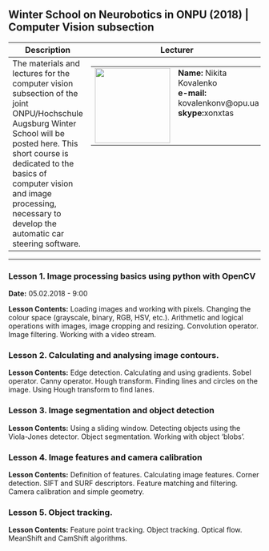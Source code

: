 ## Winter School on Neurobotics in ONPU (2018) | Computer Vision subsection
<table style="border:none; border-collapse:collapse;">
  <thead>
    <tr>
      <th>Description</th>
      <th>Lecturer</th>
    </tr>
  </thead>
  <tbody>
    <tr>
      <td style="vertical-align:top" width="55%">The materials and lectures for the computer vision subsection of the joint ONPU/Hochschule Augsburg Winter School will be posted here. This short course is dedicated to the basics of computer vision and image processing, necessary to develop the automatic car steering software.</td>
      <td style="vertical-align:top">       
        <table style="border:none; cellspacing=0; cellpadding=0; border-collapse: collapse;">
          <tr style="border:none">
            <td style="border:none">
            <img src="https://dl.dropboxusercontent.com/s/w45zcpfr75mhjaa/2017-09-08_14.17.48_small.jpg" height="150px">
            </td>
            <td style="vertical-align:top; border: none">
              <strong>Name:</strong> Nikita Kovalenko<br />
              <strong>e-mail:</strong> kovalenkonv@opu.ua<br />
              <strong>skype:</strong>xonxtas
            </td>
          </tr>
        </table>
      </td>
    </tr>
  </tbody>
</table>

---

<span style="display:none">hello world</span>
### Lesson 1. Image processing basics using python with OpenCV
**Date:** 05.02.2018 - 9:00<br>

**Lesson Contents:**
Loading images and working with pixels. Changing the colour space (grayscale, binary, RGB, HSV, etc.). Arithmetic and logical operations with images, image cropping and resizing. Convolution operator. Image filtering. Working with a video stream.
### Lesson 2. Calculating and analysing image contours.
**Lesson Contents:**
Edge detection. Calculating and using gradients. Sobel operator. Canny operator. Hough transform. Finding lines and circles on the image. Using Hough transform to find lanes.
### Lesson 3. Image segmentation and object detection
**Lesson Contents:**
Using a sliding window. Detecting objects using the Viola-Jones detector. Object segmentation. Working with object ‘blobs’.
### Lesson 4. Image features and camera calibration
**Lesson Contents:**
Definition of features. Calculating image features. Corner detection. SIFT and SURF descriptors. Feature matching and filtering. Camera calibration and simple geometry.
### Lesson 5. Object tracking.
**Lesson Contents:**
Feature point tracking. Object tracking. Optical flow. MeanShift and CamShift algorithms.



<style>
  .markdown-body table {
    margin-bottom: 0;
  }
</style>
